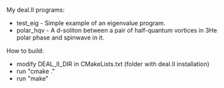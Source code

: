 My deal.II programs:
- test_eig  - Simple example of an eigenvalue program.
- polar_hqv - A d-soliton between a pair of half-quantum vortices
              in 3He polar phase and spinwave in it.

How to build:
- modify DEAL_II_DIR in CMakeLists.txt (folder with deal.II installation)
- run "cmake ."
- run "make"

